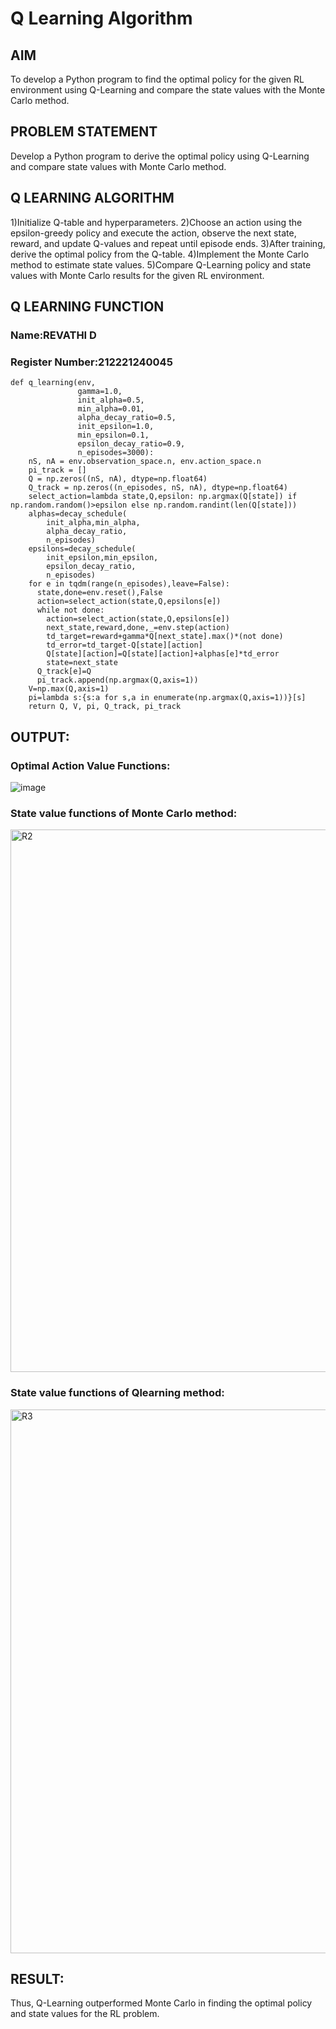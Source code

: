 # Q Learning Algorithm


## AIM
To develop a Python program to find the optimal policy for the given RL environment using Q-Learning and compare the state values with the Monte Carlo method.

## PROBLEM STATEMENT
Develop a Python program to derive the optimal policy using Q-Learning and compare state values with Monte Carlo method.

## Q LEARNING ALGORITHM
1)Initialize Q-table and hyperparameters.
2)Choose an action using the epsilon-greedy policy and execute the action, observe the next state, reward, and update Q-values and repeat until episode ends.
3)After training, derive the optimal policy from the Q-table.
4)Implement the Monte Carlo method to estimate state values.
5)Compare Q-Learning policy and state values with Monte Carlo results for the given RL environment.


## Q LEARNING FUNCTION
### Name:REVATHI D
### Register Number:212221240045
````
def q_learning(env,
               gamma=1.0,
               init_alpha=0.5,
               min_alpha=0.01,
               alpha_decay_ratio=0.5,
               init_epsilon=1.0,
               min_epsilon=0.1,
               epsilon_decay_ratio=0.9,
               n_episodes=3000):
    nS, nA = env.observation_space.n, env.action_space.n
    pi_track = []
    Q = np.zeros((nS, nA), dtype=np.float64)
    Q_track = np.zeros((n_episodes, nS, nA), dtype=np.float64)
    select_action=lambda state,Q,epsilon: np.argmax(Q[state]) if np.random.random()>epsilon else np.random.randint(len(Q[state]))
    alphas=decay_schedule(
        init_alpha,min_alpha,
        alpha_decay_ratio,
        n_episodes)
    epsilons=decay_schedule(
        init_epsilon,min_epsilon,
        epsilon_decay_ratio,
        n_episodes)
    for e in tqdm(range(n_episodes),leave=False):
      state,done=env.reset(),False
      action=select_action(state,Q,epsilons[e])
      while not done:
        action=select_action(state,Q,epsilons[e])
        next_state,reward,done,_=env.step(action)
        td_target=reward+gamma*Q[next_state].max()*(not done)
        td_error=td_target-Q[state][action]
        Q[state][action]=Q[state][action]+alphas[e]*td_error
        state=next_state
      Q_track[e]=Q
      pi_track.append(np.argmax(Q,axis=1))
    V=np.max(Q,axis=1)
    pi=lambda s:{s:a for s,a in enumerate(np.argmax(Q,axis=1))}[s]
    return Q, V, pi, Q_track, pi_track
````
## OUTPUT:
### Optimal Action Value Functions:
![image](https://github.com/user-attachments/assets/6087dd5c-d12f-407d-bf24-f600c74b20da)

### State value functions of Monte Carlo method:
<img width="868" alt="R2" src="https://github.com/user-attachments/assets/9b04620f-b1bb-4fa1-a1aa-f0b7d58d71c9">

### State value functions of Qlearning method:
<img width="870" alt="R3" src="https://github.com/user-attachments/assets/3c723321-4554-4683-926b-c04779851c34">

## RESULT:

Thus, Q-Learning outperformed Monte Carlo in finding the optimal policy and state values for the RL problem.

